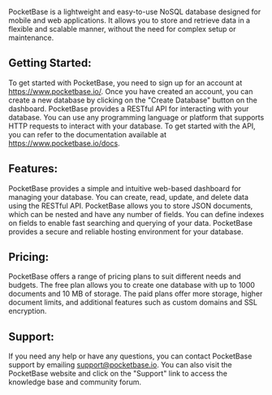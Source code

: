 PocketBase is a lightweight and easy-to-use NoSQL database designed for mobile and web applications. It allows you to store and retrieve data in a flexible and scalable manner, without the need for complex setup or maintenance.

## Getting Started:
To get started with PocketBase, you need to sign up for an account at https://www.pocketbase.io/.
Once you have created an account, you can create a new database by clicking on the "Create Database" button on the dashboard.
PocketBase provides a RESTful API for interacting with your database. You can use any programming language or platform that supports HTTP requests to interact with your database.
To get started with the API, you can refer to the documentation available at https://www.pocketbase.io/docs.

## Features:
PocketBase provides a simple and intuitive web-based dashboard for managing your database.
You can create, read, update, and delete data using the RESTful API.
PocketBase allows you to store JSON documents, which can be nested and have any number of fields.
You can define indexes on fields to enable fast searching and querying of your data.
PocketBase provides a secure and reliable hosting environment for your database.

## Pricing:
PocketBase offers a range of pricing plans to suit different needs and budgets.
The free plan allows you to create one database with up to 1000 documents and 10 MB of storage.
The paid plans offer more storage, higher document limits, and additional features such as custom domains and SSL encryption.

## Support:
If you need any help or have any questions, you can contact PocketBase support by emailing support@pocketbase.io.
You can also visit the PocketBase website and click on the "Support" link to access the knowledge base and community forum.
